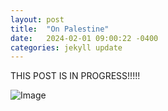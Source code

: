 ```yaml
---
layout: post
title:  "On Palestine"
date:   2024-02-01 09:00:22 -0400
categories: jekyll update
---
```


THIS POST IS IN PROGRESS!!!!!

![Image ](/_site/assets/images/IMG_20231109_171049.jpg)

